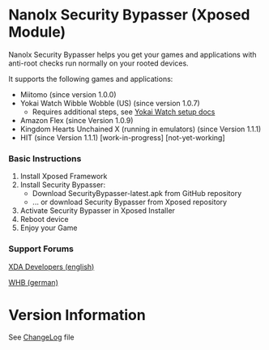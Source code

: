 # Nanolx Security Bypasser (Xposed Module)

Nanolx Security Bypasser helps you get your games and applications
with anti-root checks run normally on your rooted devices.

It supports the following games and applications:
- Miitomo (since version 1.0.0)
- Yokai Watch Wibble Wobble (US) (since version 1.0.7)
    - Requires additional steps, see [Yokai Watch setup docs](YokaiWatchWibbleWobble.md)
- Amazon Flex (since Version 1.0.9)
- Kingdom Hearts Unchained X (running in emulators) (since Version 1.1.1)
- HIT (since Version 1.1.1) [work-in-progress] [not-yet-working]

### Basic Instructions
1. Install Xposed Framework
1. Install Security Bypasser:
    - Download SecurityBypasser-latest.apk from GitHub repository
    - ... or download Security Bypasser from Xposed repository
1. Activate Security Bypasser in Xposed Installer
1. Reboot device
1. Enjoy your Game

### Support Forums

[XDA Developers (english)](http://forum.xda-developers.com/xposed/modules/xposed-miitomo-security-bypasser-t3377941)

[WHB (german)](http://forum.wii-homebrew.com/index.php/Thread/56321-Xposed-Security-Bypasser-Miitomo-YWWWUS-Poke-Jukebox)

# Version Information

See [ChangeLog](ChangeLog.md) file
